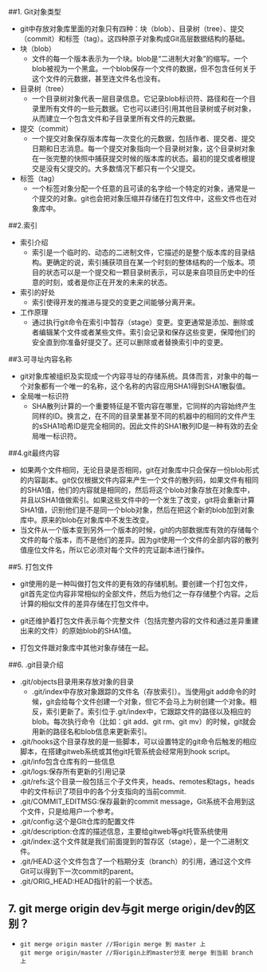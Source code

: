 ##1.	Git对象类型
*	git中存放对象库里面的对象只有四种：块（blob）、目录树（tree）、提交（commit）和标签（tag）。这四种原子对象构成Git高层数据结构的基础。
  * 块（blob）
    * 文件的每一个版本表示为一个块。blob是“二进制大对象”的缩写。一个blob被视为一个黑盒。一个blob保存一个文件的数据，但不包含任何关于这个文件的元数据，甚至连文件名也没有。
  * 目录树（tree）
    * 一个目录树对象代表一层目录信息。它记录blob标识符、路径和在一个目录里所有文件的一些元数据。它也可以递归引用其他目录树或子树对象，从而建立一个包含文件和子目录里所有文件的元数据。
  * 提交（commit）
    * 一个提交对象保存版本库每一次变化的元数据，包括作者、提交者、提交日期和日志消息。每一个提交对象指向一个目录树对象，这个目录树对象在一张完整的快照中捕获提交时候的版本库的状态。最初的提交或者根提交是没有父提交的。大多数情况下都只有一个父提交。
  * 标签（tag）
    * 一个标签对象分配一个任意的且可读的名字给一个特定的对象，通常是一个提交的对象。git也会把对象压缩并存储在打包文件中，这些文件也在对象库中。


##2.索引
* 索引介绍
  * 索引是一个临时的、动态的二进制文件，它描述的是整个版本库的目录结构。更确定的说，索引捕获项目在某一个时刻的整体结构的一个版本。项目的状态可以是一个提交和一颗目录树表示，可以是来自项目历史中的任意的时刻，或者是你正在开发的未来的状态。
* 索引的好处
  * 索引使得开发的推进与提交的变更之间能够分离开来。
* 工作原理
  * 通过执行git命令在索引中暂存（stage）变更。变更通常是添加、删除或者编辑某个文件或者某些文件。索引会记录和保存这些变更，保障他们的安全直到你准备好提交了。还可以删除或者替换索引中的变更。

##3.可寻址内容名称
* git对象库被组织及实现成一个内容寻址的存储系统。具体而言，对象中的每一个对象都有一个唯一的名称，这个名称的内容应用SHA1得到SHA1散裂值。
* 全局唯一标识符
  *  SHA散列计算的一个重要特征是不管内容在哪里，它同样的内容始终产生同样的ID。换言之，在不同的目录里甚至不同的机器中的相同的文件产生的sSHA1哈希ID是完全相同的。因此文件的SHA1散列ID是一种有效的去全局唯一标识符。

##4.git最终内容
* 如果两个文件相同，无论目录是否相同，git在对象库中只会保存一份blob形式的内容副本。git仅仅根据文件内容来产生一个文件的散列码，如果文件有相同的SHA1值，他们的内容就是相同的，然后将这个blob对象存放在对象库中，并且以SHA1值做索引。如果这些文件中的一个发生了改变，git将会重新计算SHA1值，识别他们是不是同一个blob对象，然后在把这个新的blob加到对象库中。原来的blob在对象库中不发生改变。
* 当文件从一个版本变到另外一个版本的时候，git的内部数据库有效的存储每个文件的每个版本，而不是他们的差异。因为git使用一个文件的全部内容的散列值座位文件名，所以它必须对每个文件的完证副本进行操作。

##5.	打包文件
*  git使用的是一种叫做打包文件的更有效的存储机制。要创建一个打包文件，git首先定位内容非常相似的全部文件，然后为他们之一存存储整个内容。之后计算的相似文件的差异存储在打包文件中。

  * git还维护着打包文件表示每个完整文件（包括完整内容的文件和通过差异重建出来的文件）的原始blob的SHA1值。


  * 打包文件跟对象库中其他对象存储在一起。

##6. .git目录介绍
* .git/objects目录用来存放对象的目录
  * .git/index中存放对象跟踪的文件名（存放索引）。当使用git add命令的时候，git会给每个文件创建一个对象，但它不会马上为树创建一个对象。相反，索引更新了。索引位于.git/index中，它跟踪文件的路径以及相应的blob。每次执行命令（比如：git add、git rm、git mv）的时候，git就会用新的路径名和blob信息来更新索引。
* .git/hooks这个目录存放的是一些脚本，可以设置特定的git命令后触发的相应脚本，在搭建gitweb系统或其他git托管系统会经常用到hook script。
* .git/info包含仓库有的一些信息
* .git/logs:保存所有更新的引用记录
* .git/refs:这个目录一般包括三个子文件夹，heads、remotes和tags，heads中的文件标识了项目中的各个分支指向的当前commit.
* .git/COMMIT_EDITMSG:保存最新的commit message，Git系统不会用到这个文件，只是给用户一个参考。
* .git/config:这个是GIt仓库的配置文件
* .git/description:仓库的描述信息，主要给gitweb等git托管系统使用
* .git/index:这个文件就是我们前面提到的暂存区（stage），是一个二进制文件。
* .git/HEAD:这个文件包含了一个档期分支（branch）的引用，通过这个文件Git可以得到下一次commit的parent。
* .git/ORIG_HEAD:HEAD指针的前一个状态。

## 7. git merge origin dev与git merge origin/dev的区别？

* ```git
  git merge origin master //将origin merge 到 master 上
  git merge origin/master //将origin上的master分支 merge 到当前 branch 上 
  ```